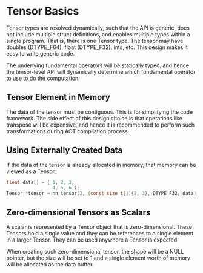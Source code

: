 # Tensor Basics

Tensor types are resolved dynamically, such that the API is generic, does not include multiple struct definitions, and enables multiple types within a single program. That is, there is one Tensor type. The tensor may have doubles (DTYPE_F64), float (DTYPE_F32), ints, etc. This design makes it easy to write generic code.

The underlying fundamental operators will be statically typed, and hence the tensor-level API will dynamically determine which fundamental operator to use to do the computation.


## Tensor Element in Memory

The data of the tensor must be contiguous. This is for simplifying the code framework. The side effect of this design choice is that operations like transpose will be expensive, and hence it is recommended to perform such transformations during AOT compilation process.


## Using Externally Created Data

If the data of the tensor is already allocated in memory, that memory can be viewed as a Tensor:

```c
float data[] = { 1, 2, 3,
                 4, 5, 6 };
Tensor *tensor = nn_tensor(2, (const size_t[]){2, 3}, DTYPE_F32, data);
```


## Zero-dimensional Tensors as Scalars

A scalar is represented by a Tensor object that is zero-dimensional. These Tensors hold a single value and they can be references to a single element in a larger Tensor. They can be used anywhere a Tensor is expected. 

When creating such zero-dimensional tensor, the shape will be a NULL pointer, but the size will be set to 1 and a single element worth of memory will be allocated as the data buffer.
